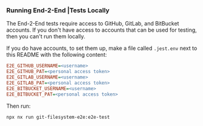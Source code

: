 ### Running End-2-End |Tests Locally

The End-2-End tests require access to GitHub, GitLab, and BitBucket accounts.
If you don't have access to accounts that can be used for testing, then you can't run them locally.

If you do have accounts, to set them up, make a file called `.jest.env` next to this README with the following content:

```ini
E2E_GITHUB_USERNAME=<username>
E2E_GITHUB_PAT=<personal access token>
E2E_GITLAB_USERNAME=<username>
E2E_GITLAB_PAT=<personal access token>
E2E_BITBUCKET_USERNAME=<username>
E2E_BITBUCKET_PAT=<personal access token>
```

Then run:

```bash
npx nx run git-filesystem-e2e:e2e-test
```
